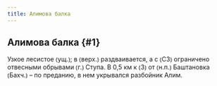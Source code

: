 ```yaml
---
title: Алимова балка
---
```

## Алимова балка {#1}

Узкое лесистое ⦅ущ.⦆; в ⦅верх.⦆ раздваивается, а с ⦅СЗ⦆ ограничено отвесными обрывами ⦅г.⦆ Ступа. В 0,5 км к ⦅З⦆ от ⦅н.п.⦆ Баштановка ⦅Бахч.⦆ – по преданию, в нем укрывался разбойник Алим.
